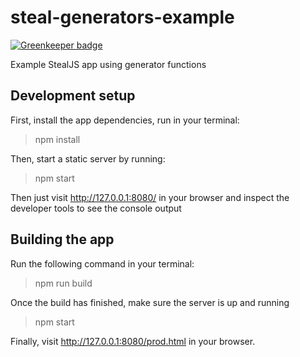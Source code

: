 # steal-generators-example

[![Greenkeeper badge](https://badges.greenkeeper.io/stealjs/steal-generators-example.svg)](https://greenkeeper.io/)

Example StealJS app using generator functions

## Development setup

First, install the app dependencies, run in your terminal:

> npm install

Then, start a static server by running:

> npm start 

Then just visit http://127.0.0.1:8080/ in your browser and inspect the developer tools to see the console output

## Building the app

Run the following command in your terminal:

> npm run build

Once the build has finished, make sure the server is up and running

> npm start 

Finally, visit http://127.0.0.1:8080/prod.html in your browser. 

